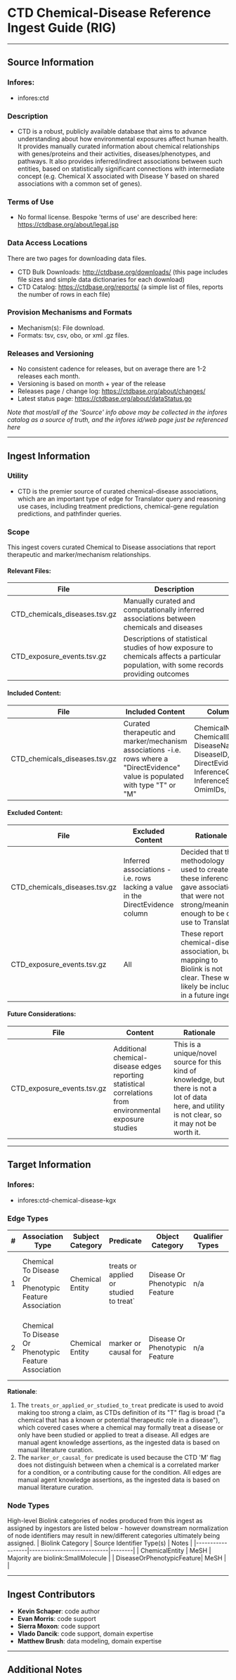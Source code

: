 # CTD Chemical-Disease Reference Ingest Guide (RIG)

---------------

## Source Information

### Infores: 
 - infores:ctd

### Description
 - CTD is a robust, publicly available database that aims to advance understanding about how environmental exposures affect human health. It provides manually curated information about chemical relationships with genes/proteins and their activities, diseases/phenotypes, and pathways. It also provides inferred/indirect associations between such entities, based on statistically significant connections with intermediate concept (e.g. Chemical X associated with Disease Y based on shared associations with a common set of genes).

### Terms of Use
 - No formal license. Bespoke 'terms of use' are described here: https://ctdbase.org/about/legal.jsp

### Data Access Locations
There are two pages for downloading data files.
 - CTD Bulk Downloads: http://ctdbase.org/downloads/  (this page includes file sizes and simple data dictionaries for each download)
 - CTD Catalog: https://ctdbase.org/reports/   (a simple list of files, reports the number of rows in each file)
   
### Provision Mechanisms and Formats
- Mechanism(s): File download.
- Formats: tsv, csv, obo, or xml .gz files.
   
### Releases and Versioning
 - No consistent cadence for releases, but on average there are 1-2 releases each month.
 - Versioning is based on month + year  of the release
 - Releases page / change log: https://ctdbase.org/about/changes/
 - Latest status page: https://ctdbase.org/about/dataStatus.go

*Note that most/all of the 'Source' info above may be collected in the infores catalog as a source of truth, and the infores id/web page just be referenced here*

----------------

## Ingest Information
    
### Utility 
- CTD is the premier source of curated chemical-disease associations, which are an important type of edge for Translator query and reasoning use cases, including treatment predictions, chemical-gene regulation predictions, and pathfinder queries. 

### Scope
This ingest covers curated Chemical to Disease associations that report therapeutic and marker/mechanism relationships. 

  #### Relevant Files:

  | File | Description |
  |----------|----------|
  | CTD_chemicals_diseases.tsv.gz  | Manually curated and computationally inferred associations between chemicals and diseases | 
  | CTD_exposure_events.tsv.gz  | Descriptions of statistical studies of how exposure to chemicals affects a particular population, with some records providing outcomes| 
  
  #### Included Content:

  | File | Included Content | Columns Used |
  |----------|----------|----------|
  | CTD_chemicals_diseases.tsv.gz  | Curated therapeutic and marker/mechanism associations -i.e. rows where a "DirectEvidence" value is populated with type "T" or "M"  | ChemicalName, ChemicalID, CasRN, DiseaseName, DiseaseID, DirectEvidence, InferenceGeneSymbol, InferenceScore, OmimIDs, PubMedIDs |

  #### Excluded Content:

  | File | Excluded Content | Rationale |
  |----------|----------|----------|
  | CTD_chemicals_diseases.tsv.gz  | Inferred associations - i.e. rows lacking a value in the DirectEvidence column | Decided that the methodology used to create these inferences gave associations that were not strong/meaningful enough to be of use to Translator |
  | CTD_exposure_events.tsv.gz | All | These report chemical-disease association, but mapping to Biolink is not clear. These will likely be included in a future ingest |

  #### Future Considerations:

  | File | Content |  Rationale |
  |----------|----------|----------|
  | CTD_exposure_events.tsv.gz |  Additional chemical-disease edges reporting statistical correlations from environmental exposure studies | This is a unique/novel source for this kind of knowledge, but there is not a lot of data here, and utility is not clear, so it may not be worth it. |

-----------------

##  Target Information

### Infores:
 - infores:ctd-chemical-disease-kgx
   
### Edge Types

| # | Association Type | Subject Category |  Predicate | Object Category | Qualifier Types |  AT / KL  | UI Explanation |
|----------|----------|----------|----------|----------|----------|---------|----------|
| 1 | Chemical To Disease Or Phenotypic Feature Association | Chemical Entity | treats or applied or studied to treat` | Disease Or Phenotypic Feature  |  n/a  |  manual agent, knowledge assertion  | CTD Chemical-Disease records with a "T" (therapeutic) DirectEvidence code indicate the chemical to be a "potential" treatment in virtue of its clinical use or study - which maps best to the Biolink predicate `treats_or_applied_or_studied_to_treat`. |
| 2 | Chemical To Disease Or Phenotypic Feature Association | Chemical Entity | marker or causal for | Disease Or Phenotypic Feature  |  n/a  |  manual agent, knowledge assertion  | CTD Chemical-Disease records with an "M" (marker/mechanism) DirectEvidence code indicate the chemical to correlate with or play an etiological role in a condition - which maps best to the Biolink predicate `marker_or_causal_for`. |

**Rationale**:
1. The `treats_or_applied_or_studied_to_treat` predicate is used to avoid making too strong a claim, as CTDs definition of its "T" flag is broad ("a chemical that has a known or potential therapeutic role in a disease"), which covered cases where a chemical may formally treat a disease or only have been studied or applied to treat a disease. All edges are manual agent knowledge assertions, as the ingested data is based on manual literature curation.
2. The `marker_or_causal_for` predicate is used because the CTD 'M' flag does not distinguish between when a chemical is a correlated marker for a condition, or a contributing cause for the condition. All edges are manual agent knowledge assertions, as the ingested data is based on manual literature curation.
   
### Node Types
High-level Biolink categories of nodes produced from this ingest as assigned by ingestors are listed below - however downstream normalization of node identifiers may result in new/different categories ultimately being assigned.
| Biolink Category |  Source Identifier Type(s) | Notes |
|------------------|----------------------------|--------|
| ChemicalEntity |  MeSH  | Majority are biolink:SmallMolecule |
| DiseaseOrPhenotypicFeature| MeSH | |

------------------

## Ingest Contributors
- **Kevin Schaper**: code author
- **Evan Morris**: code support
- **Sierra Moxon**: code support
- **Vlado Dancik**: code support, domain expertise
- **Matthew Brush**: data modeling, domain expertise

-------------------

## Additional Notes
